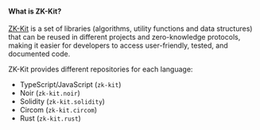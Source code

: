 #### What is ZK-Kit?

[ZK-Kit](https://zkkit.org/) is a set of libraries (algorithms, utility functions and data structures) that can be reused in different projects and zero-knowledge protocols, making it easier for developers to access user-friendly, tested, and documented code. 

ZK-Kit provides different repositories for each language: 

- TypeScript/JavaScript (`zk-kit`)
- Noir (`zk-kit.noir`)
- Solidity (`zk-kit.solidity`)
- Circom (`zk-kit.circom`)
- Rust (`zk-kit.rust`)
